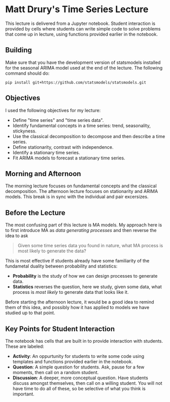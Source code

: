 Matt Drury's Time Series Lecture
================================

This lecture is delivered from a Jupyter notebook.  Student interaction is provided by cells where students can write simple code to solve problems that come up in lecture, using functions provided earlier in the notebook.


Building
--------

Make sure that you have the development version of statsmodels installed for the seasonal ARIMA model used at the end of the lecture.  The following command should do:

```
pip install git+https://github.com/statsmodels/statsmodels.git
```

Objectives
----------

I used the following objectives for my lecture:

  - Define "time series" and "time series data".
  - Identify fundamental concepts in a time series: trend, seasonality, stickyness.
  - Use the classical decomposition to decompose and then describe a time series.
  - Define stationarity, contrast with independence.
  - Identify a stationary time series.
  - Fit ARIMA models to forecast a stationary time series.


Morning and Afternoon
---------------------

The morning lecture focuses on fundamental concepts and the classical decomposition.  The afternoon lecture focuses on stationarity and ARIMA models.  This break is in sync with the individual and pair excersizes.


Before the Lecture
------------------

The most confusing part of this lecture is MA models.  My approach here is to first introduce MA as *data generating processes* and then reverse the idea to ask

> Given some time series data you found in nature, what MA process is most likely to generate the data?

This is most effective if students already have some familiarity of the fundametal duality between probability and statistics:

  - **Probability** is the study of how we can design processes to generate data.
  - **Statistics** reverses the question, here we study, given some data, what process is *most likely* to generate data that looks like it.

Before starting the afternoon lecture, it would be a good idea to remind them of this idea, and possibly how it has applied to models we have studied up to that point.


Key Points for Student Interaction
----------------------------------

The notebook has cells that are built in to provide interaction with students.  These are labeled:

  - **Activity**: An oppurtunity for students to write some code using templates and functions provided earlier in the notebook.
  - **Question**: A simple question for students.  Ask, pause for a few moments, then call on a random student.
  - **Discussion**: A deeper, more conceptual question.  Have students discuss amongst themselves, then call on a willing student.  You will not have time to do all of these, so be selective of what you think is important.

